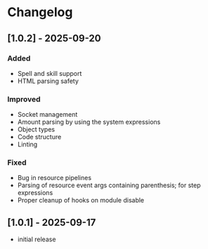 # Changelog

## [1.0.2] - 2025-09-20

### Added
- Spell and skill support
- HTML parsing safety

### Improved
- Socket management 
- Amount parsing by using the system expressions
- Object types
- Code structure
- Linting

### Fixed
- Bug in resource pipelines
- Parsing of resource event args containing parenthesis; for step expressions
- Proper cleanup of hooks on module disable

## [1.0.1] - 2025-09-17

+ initial release 